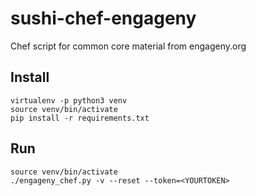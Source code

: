 # sushi-chef-engageny

Chef script for common core material from engageny.org


Install
-------

    virtualenv -p python3 venv
    source venv/bin/activate
    pip install -r requirements.txt



Run
---

    source venv/bin/activate
    ./engageny_chef.py -v --reset --token=<YOURTOKEN>

